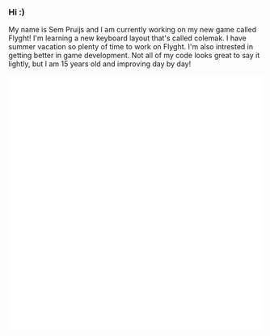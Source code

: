 ### Hi :)

My name is Sem Pruijs and I am currently working on my new game called Flyght! I'm learning a new keyboard layout that's called colemak.
I have summer vacation so plenty of time to work on Flyght. I'm also intrested in getting better in game development.
Not all of my code looks great to say it lightly, but I am 15 years old and improving day by day!

![MadeBySemPruijsGif](https://github.com/SemPruijs/SemPruijs/blob/master/WostAnimation12.gif)

<!--
**SemPruijs/SemPruijs** is a ✨ _special_ ✨ repository because its `README.md` (this file) appears on your GitHub profile.

Here are some ideas to get you started:

- 🔭 I’m currently working on Flyght! It is my fist pinned repo.
- 🌱 I’m currently learning colemak. A new keyboard layout. I'm also intrested in getting better in game development.
- 📫 How to reach me: e-mail me!
- 😄 Pronouns: He
-->
